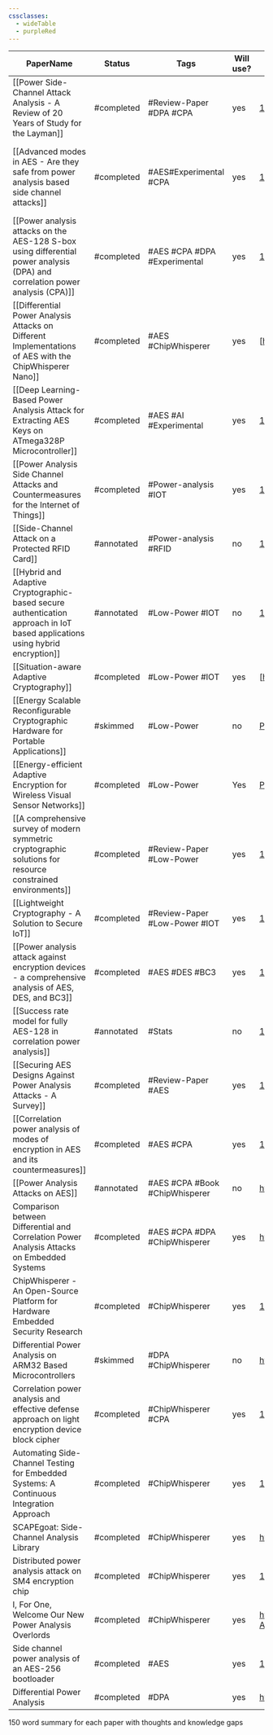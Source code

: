```yaml
---
cssclasses:
  - wideTable
  - purpleRed
---
```


| PaperName                                                                                                                    | Status     | Tags                           | Will use? | DOI                                                                                                                                  | Remarks                                                                           |
| ---------------------------------------------------------------------------------------------------------------------------- | ---------- | ------------------------------ | --------- | ------------------------------------------------------------------------------------------------------------------------------------ | --------------------------------------------------------------------------------- |
| [[Power Side-Channel Attack Analysis - A Review of 20 Years of Study for the Layman]]                                        | #completed | #Review-Paper #DPA #CPA        | yes       | [10.3390/cryptography4020015](https://doi.org/10.3390/cryptography4020015)                                                           | Good overview of past research                                                    |
| [[Advanced modes in AES - Are they safe from power analysis based side channel attacks]]                                     | #completed | #AES#Experimental #CPA         | yes       | [10.1109/ICCD.2014.6974678](https://doi.org/10.1109/ICCD.2014.6974678)                                                               | Looks to be most similar to what im doing - looks at effectiveness of the attacks |
| [[Power analysis attacks on the AES-128 S-box using differential power analysis (DPA) and correlation power analysis (CPA)]] | #completed | #AES #CPA #DPA #Experimental   | yes       | [10.1080/23742917.2016.1231523](https://doi.org/10.1080/23742917.2016.1231523)                                                       | Comparison of 2 power analysis methods, CPA & DPA                                 |
| [[Differential Power Analysis Attacks on Different Implementations of AES with the ChipWhisperer Nano]]                      | #completed | #AES #ChipWhisperer            | yes       | [https://ia.cr/2020/1008](https://ia.cr/2020/1008)                                                                                   | Shows using the chipwhisperer                                                     |
| [[Deep Learning-Based Power Analysis Attack for Extracting AES Keys on ATmega328P Microcontroller]]                          | #completed | #AES #AI #Experimental         | yes       | [10.1007/s13369-023-08341-3](https://doi.org/10.1007/s13369-023-08341-3)                                                             |                                                                                   |
| [[Power Analysis Side Channel Attacks and Countermeasures for the Internet of Things]]                                       | #completed | #Power-analysis #IOT           | yes       | [10.1109/PAINE56030.2022.10014854](https://doi.org/10.1109/PAINE56030.2022.10014854)                                                 | Look at low power IOT                                                             |
| [[Side-Channel Attack on a Protected RFID Card]]                                                                             | #annotated | #Power-analysis #RFID          | no        | [10.1109/ACCESS.2018.2870663](https://doi.org/10.1109/ACCESS.2018.2870663)                                                           | Looks at RFID using 3DES                                                          |
| [[Hybrid and Adaptive Cryptographic-based secure authentication approach in IoT based applications using hybrid encryption]] | #annotated | #Low-Power #IOT                | no        | [10.1016/j.pmcj.2022.101552](https://doi.org/10.1016/j.pmcj.2022.101552 "Persistent link using digital object identifier")           |                                                                                   |
| [[Situation-aware Adaptive Cryptography]]                                                                                    | #completed | #Low-Power #IOT                | yes       | [http://lup.lub.lu.se/student-papers/record/8936871](http://lup.lub.lu.se/student-papers/record/8936871)                             | Student Masters Paper                                                             |
| [[Energy Scalable Reconfigurable Cryptographic Hardware for Portable Applications]]                                          | #skimmed   | #Low-Power                     | no        | [Paper](https://dspace.mit.edu/bitstream/handle/1721.1/86612/48228099-MIT.pdf?sequence=2)                                            | Very old PHD thesis - 2000                                                        |
| [[Energy-efficient Adaptive Encryption for Wireless Visual Sensor Networks]]                                                 | #completed | #Low-Power                     | Yes       | [Paper](https://www.researchgate.net/publication/303753023_Energy-efficient_Adaptive_Encryption_for_Wireless_Visual_Sensor_Networks) |                                                                                   |
| [[A comprehensive survey of modern symmetric cryptographic solutions for resource constrained environments]]                 | #completed | #Review-Paper #Low-Power       | yes       | [10.1016/j.jnca.2014.09.006](https://doi.org/10.1016/j.jnca.2014.09.006 "Persistent link using digital object identifier")           |                                                                                   |
| [[Lightweight Cryptography - A Solution to Secure IoT]]                                                                      | #completed | #Review-Paper #Low-Power #IOT  | yes       | [10.1007/s11277-020-07134-3](https://doi.org/10.1007/s11277-020-07134-3)                                                             |                                                                                   |
| [[Power analysis attack against encryption devices - a comprehensive analysis of AES, DES, and BC3]]                         | #completed | #AES #DES #BC3                 | yes       | [10.12928/telkomnika.v17i3.9384](http://doi.org/10.12928/telkomnika.v17i3.9384)                                                      |                                                                                   |
| [[Success rate model for fully AES-128 in correlation power analysis]]                                                       | #annotated | #Stats                         | no        | [10.1109/APCCAS.2016.7803910](https://doi.org/10.1109/APCCAS.2016.7803910)                                                           | Could base my statistical analysis off this                                       |
| [[Securing AES Designs Against Power Analysis Attacks - A Survey]]                                                           | #completed | #Review-Paper #AES             | yes       | [10.1109/JIOT.2023.3265683](https://doi.org/10.1109/JIOT.2023.3265683)                                                               |                                                                                   |
| [[Correlation power analysis of modes of encryption in AES and its countermeasures]]                                         | #completed | #AES #CPA                      | yes       | [10.1016/j.future.2017.06.004](https://doi.org/10.1016/j.future.2017.06.004 "Persistent link using digital object identifier")       |                                                                                   |
| [[Power Analysis Attacks on AES]]                                                                                            | #annotated | #AES #CPA #Book #ChipWhisperer | no        | https://link.springer.com/chapter/10.1007/978-3-031-31034-8_8                                                                        |                                                                                   |
| Comparison between Differential and Correlation Power Analysis Attacks on Embedded Systems                                   | #completed | #AES #CPA #DPA #ChipWhisperer  | yes       | https://webthesis.biblio.polito.it/21081/                                                                                            | Masters Thesis                                                                    |
| ChipWhisperer - An Open-Source Platform for Hardware Embedded Security Research                                              | #completed | #ChipWhisperer                 | yes       | [10.1007/978-3-319-10175-0_17](https://doi.org/10.1007/978-3-319-10175-0_17)                                                         |                                                                                   |
| Differential Power Analysis on ARM32 Based Microcontrollers                                                                  | #skimmed   | #DPA #ChipWhisperer            | no        | https://pure.royalholloway.ac.uk/ws/portalfiles/portal/55793484/Differential_Power_Analysis_on_ARM32.pdf                             | Masters Thesis                                                                    |
| Correlation power analysis and effective defense approach on light encryption device block cipher                            | #completed | #ChipWhisperer #CPA            | yes       | [10.1002/spy2.87](https://doi.org/10.1002/spy2.87)                                                                                   |                                                                                   |
| Automating Side-Channel Testing for Embedded Systems: A Continuous Integration Approach                                      | #completed | #ChipWhisperer                 | yes       | [10.1145/3664476.3670436](https://doi.org/10.1145/3664476.3670436)                                                                   |                                                                                   |
| SCAPEgoat: Side-Channel Analysis Library                                                                                     | #completed | #ChipWhisperer                 | yes       | https://digital.wpi.edu/concern/student_works/0g354k70v?locale=it                                                                    |                                                                                   |
| Distributed power analysis attack on SM4 encryption chip                                                                     | #completed | #ChipWhisperer                 | yes       | [10.1038/s41598-023-50220-2](https://doi.org/10.1038/s41598-023-50220-2)                                                             |                                                                                   |
| I, For One, Welcome Our New Power Analysis Overlords                                                                         | #completed | #ChipWhisperer                 | yes       | https://i.blackhat.com/us-18/Wed-August-8/us-18-OFlynn-I-For-One-Welcome-Our-New-Power-Analysis-Overloards-wp.pdf                    |                                                                                   |
| Side channel power analysis of an AES-256 bootloader                                                                         | #completed | #AES                           | yes       | [10.1109/CCECE.2015.7129369](https://doi.org/10.1109/CCECE.2015.7129369)                                                             | Specifically on AES 256                                                           |
| Differential Power Analysis                                                                                                  | #completed | #DPA                           | yes       | https://doi.org/10.1007/3-540-48405-1_25                                                                                             | Original DPA paper                                                                |

  
150 word summary for each paper with thoughts and knowledge gaps 
